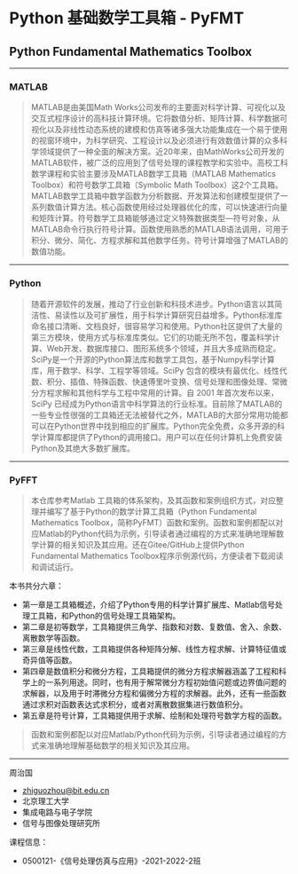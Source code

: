 # Python 基础数学工具箱 - PyFMT
## Python Fundamental Mathematics Toolbox
> 
***
### MATLAB
> MATLAB是由美国Math Works公司发布的主要面对科学计算、可视化以及交互式程序设计的高科技计算环境。它将数值分析、矩阵计算、科学数据可视化以及非线性动态系统的建模和仿真等诸多强大功能集成在一个易于使用的视窗环境中，为科学研究、工程设计以及必须进行有效数值计算的众多科学领域提供了一种全面的解决方案。近20年来，由MathWorks公司开发的MATLAB软件，被广泛的应用到了信号处理的课程教学和实验中。高校工科数学课程和实验主要涉及MATLAB数学工具箱（MATLAB Mathematics Toolbox）和符号数学工具箱（Symbolic Math Toolbox）这2个工具箱。MATLAB数学工具箱中数学函数为分析数据、开发算法和创建模型提供了一系列数值计算方法。核心函数使用经过处理器优化的库，可以快速进行向量和矩阵计算。符号数学工具箱能够通过定义特殊数据类型—符号对象，从MATLAB命令行执行符号计算。函数使用熟悉的MATLAB语法调用，可用于积分、微分、简化、方程求解和其他数学任务。符号计算增强了MATLAB的数值功能。
***
### Python
> 随着开源软件的发展，推动了行业创新和科技术进步。Python语言以其简洁性、易读性以及可扩展性，用于科学计算研究日益增多。Python标准库命名接口清晰、文档良好，很容易学习和使用。Python社区提供了大量的第三方模块，使用方式与标准库类似。它们的功能无所不包，覆盖科学计算、Web开发、数据库接口、图形系统多个领域，并且大多成熟而稳定。SciPy是一个开源的Python算法库和数学工具包，基于Numpy科学计算库，用于数学、科学、工程学等领域。SciPy 包含的模块有最优化、线性代数、积分、插值、特殊函数、快速傅里叶变换、信号处理和图像处理、常微分方程求解和其他科学与工程中常用的计算。自 2001 年首次发布以来，SciPy 已经成为Python语言中科学算法的行业标准。目前除了MATLAB的一些专业性很强的工具箱还无法被替代之外，MATLAB的大部分常用功能都可以在Python世界中找到相应的扩展库。Python完全免费，众多开源的科学计算库都提供了Python的调用接口。用户可以在任何计算机上免费安装Python及其绝大多数扩展库。
***
### PyFFT
> 本仓库参考Matlab 工具箱的体系架构，及其函数和案例组织方式，对应整理并编写了基于Python的数学计算工具箱（Python Fundamental Mathematics Toolbox，简称PyFMT）函数和案例。函数和案例都配以对应Matlab的Python代码为示例，引导读者通过编程的方式来准确地理解数学计算的相关知识及其应用。还在Gitee/GitHub上提供Python Fundamental Mathematics Toolbox程序示例源代码，方便读者下载阅读和调试运行。

本书共分六章：
* 第一章是工具箱概述，介绍了Python专用的科学计算扩展库、Matlab信号处理工具箱，和Python的信号处理工具箱架构。
* 第二章是初等数学，工具箱提供三角学、指数和对数、复数值、舍入、余数、离散数学等函数。
* 第三章是线性代数，工具箱提供各种矩阵分解、线性方程求解、计算特征值或奇异值等函数。
* 第四章是数值积分和微分方程，工具箱提供的微分方程求解器涵盖了工程和科学上的一系列用途。同时，也有用于解常微分方程初始值问题或边界值问题的求解器，以及用于时滞微分方程和偏微分方程的求解器。此外，还有一些函数通过求积对函数表达式求积分，或者对离散数据集进行数值积分。
* 第五章是符号计算，工具箱提供用于求解、绘制和处理符号数学方程的函数。

> 函数和案例都配以对应Matlab/Python代码为示例，引导读者通过编程的方式来准确地理解基础数学的相关知识及其应用。
***

周治国
- zhiguozhou@bit.edu.cn
- 北京理工大学
- 集成电路与电子学院
- 信号与图像处理研究所


 课程信息：

- 0500121-《信号处理仿真与应用》-2021-2022-2班